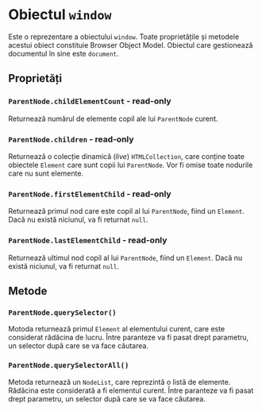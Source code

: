 # Obiectul `window`

Este o reprezentare a obiectului `window`. Toate proprietățile și metodele acestui obiect constituie Browser Object Model.
Obiectul care gestionează documentul în sine este `document`.

## Proprietăți

### `ParentNode.childElementCount` - read-only

Returnează numărul de elemente copil ale lui `ParentNode` curent.

### `ParentNode.children` - read-only

Returnează o colecție dinamică (*live*) `HTMLCollection`, care conține toate obiectele `Element` care sunt copii lui `ParentNode`. Vor fi omise toate nodurile care nu sunt elemente.

### `ParentNode.firstElementChild` - read-only

Returnează primul nod care este copil al lui `ParentNode`, fiind un `Element`. Dacă nu există niciunul, va fi returnat `null`.

### `ParentNode.lastElementChild` - read-only

Returnează ultimul nod copil al lui `ParentNode`, fiind un `Element`. Dacă nu există niciunul, va fi returnat `null`.

## Metode

### `ParentNode.querySelector()`

Motoda returnează primul `Element` al elementului curent, care este considerat rădăcina de lucru. Între paranteze va fi pasat drept parametru, un selector după care se va face căutarea.

### `ParentNode.querySelectorAll()`

Metoda returnează un `NodeList`, care reprezintă o listă de elemente. Rădăcina este considerată a fi elementul curent. Între paranteze va fi pasat drept parametru, un selector după care se va face căutarea.
